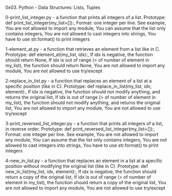 0x03. Python - Data Structures: Lists, Tuples

0-print_list_integer.py - a function that prints all integers of a list.
	Prototype: def print_list_integer(my_list=[]):, Format: one integer per line. See example,
	You are not allowed to import any module, You can assume that the list only contains integers,
	You are not allowed to cast integers into strings, You have to use str.format() to print integers

1-element_at.py - a function that retrieves an element from a list like in C.
	Prototype: def element_at(my_list, idx):, If idx is negative, the function should return None, 
	If idx is out of range (> of number of element in my_list), the function should return None,
	You are not allowed to import any module, You are not allowed to use try/except

2-replace_in_list.py - a function that replaces an element of a list at a specific position (like in C).
	Prototype: def replace_in_list(my_list, idx, element):, If idx is negative, 
	the function should not modify anything, and returns the original list, 
	If idx is out of range (> of number of element in my_list),
	the function should not modify anything, and returns the original list, 
	You are not allowed to import any module, You are not allowed to use try/except

3-print_reversed_list_integer.py - a function that prints all integers of a list, in reverse order.
	Prototype: def print_reversed_list_integer(my_list=[]):, Format: one integer per line. See example,
	You are not allowed to import any module, You can assume that the list only contains integers,
	You are not allowed to cast integers into strings, You have to use str.format() to print integers

4-new_in_list.py - a function that replaces an element in a list at a specific position without modifying the original list (like in C).
	Prototype: def new_in_list(my_list, idx, element):, If idx is negative, the function should return a copy of the original list,
	If idx is out of range (> of number of element in my_list), the function should return a copy of the original list,
	You are not allowed to import any module, You are not allowed to use try/except


